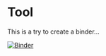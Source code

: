 # Tool
This is a try to create a binder...

[![Binder](https://mybinder.org/badge_logo.svg)](https://mybinder.org/v2/gh/FreWiku/Tool/main?labpath=Tool.ipynb)
